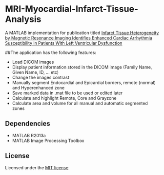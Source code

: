 # MRI-Myocardial-Infarct-Tissue-Analysis

A MATLAB implementation for publication titled [Infarct Tissue Heterogeneity by Magnetic Resonance Imaging Identifies Enhanced Cardiac Arrhythmia Susceptibility in Patients With Left Ventricular Dysfunction](http://circ.ahajournals.org/content/115/15/2006.short)

##The application has the following features:

- Load DICOM images
- Display patient information stored in the DICOM image (Family Name, Given
Name, ID, ... etc)
- Change the images contrast
- Manually segment Endocardial and Epicardial borders, remote (normal) and Hyperenhanced zone
- Save marked data in .mat file to be used or edited later 
- Calculate and highlight Remote, Core and Grayzone
- Calculate area and volume for all manual and automatic segmented zones

## Dependencies

- MATLAB R2013a
- MATLAB Image Processing Toolbox


## License

Licensed under the [MIT license](http://www.opensource.org/licenses/MIT)